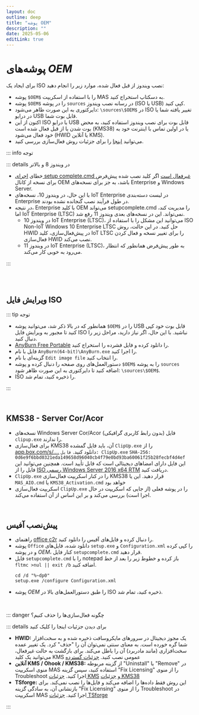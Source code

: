 ```yaml
---
layout: doc
outline: deep
title: "پوشه OEM"
description: ""
date: 2025-05-06
editLink: true
---
```


# پوشه‌های $OEM$

برای ایجاد یک ISO نصب ویندوز از قبل فعال شده، موارد زیر را انجام دهید:
-   پوشه `$OEM$` را با استفاده از اسکریپت MAS به دسکتاپ استخراج کنید.
-   پوشه `$OEM$` را در پوشه `sources` در رسانه نصب ویندوز (ISO یا USB) کپی کنید.
-   دایرکتوری به این صورت ظاهر می‌شود: `\sources\$OEM$` در ISO تغییر یافته شما یا در درایو USB قابل بوت شما.
-   اکنون از این ISO یا درایو USB قابل بوت برای نصب ویندوز استفاده کنید، به محض بوت شدن یا از قبل فعال شده است (KMS38) یا در اولین تماس با اینترنت خود به خود فعال می‌شود (HWID یا آنلاین KMS).
-   می‌توانید [اینجا][1] را برای جزئیات روش فعال‌سازی بررسی کنید.

::: info  توجه

::: details در ویندوز 8 و بالاتر

- خطای [اجرای setup complete.cmd غیرفعال است][2] اگر کلید نصب شده پیش‌فرض برای نسخه از کانال OEM باشد، به جز برای نسخه‌های Enterprise و Windows Server.
- با این حال، در ویندوز 10، نسخه‌های IoT Enterprise در لیست دسته‌بندی Enterprise در طول فرآیند نصب گنجانده نشده بودند.
- در نتیجه، Enterprise با کلید OEM می‌تواند setupcomplete.cmd را مدیریت کند، اما IoT Enterprise (LTSC) نمی‌تواند. این در نسخه‌های بعدی ویندوز 11 رفع شد.
    - در ویندوز 10 IoT Enterprise (LTSC)، می‌توانید این مشکل را با استفاده از ISO Non-IoT Windows 10 Enterprise LTSC حل کنید. در این حالت، روش HWID در پیش‌فعال‌سازی، کلید IoT LTSC را برای تغییر نسخه و فعال کردن فعال‌سازی HWID نصب می‌کند.
    - در ویندوز 11 IoT Enterprise (LTSC)، به طور پیش‌فرض همانطور که انتظار می‌رود به خوبی کار می‌کند.

:::

<br></br>

## ویرایش فایل ISO

::: tip  توجه

- همانطور که در بالا ذکر شد، می‌توانید پوشه `$OEM$` را در USB قابل بوت خود کپی کنید تا مجبور به ویرایش فایل ISO نباشید. با این حال، اگر نیاز دارید، مراحل زیر را دنبال کنید.
- [AnyBurn Free Portable][3] را دانلود کرده و فایل فشرده را استخراج کنید.
- فایل با نام `AnyBurn(64-bit)\AnyBurn.exe` را اجرا کنید.
- گزینه‌ای با نام `Edit image file` را انتخاب کنید.
- دستورالعمل‌های روی صفحه را دنبال کرده و پوشه `$OEM$` را به پوشه `sources` اضافه کنید تا دایرکتوری به این صورت ظاهر شود: `\sources\$OEM$`.
- ISO را ذخیره کنید، تمام شد.

:::

</br>

## KMS38 - Server Cor/Acor

-   نسخه‌های Windows Server Cor/Acor (بدون رابط کاربری گرافیکی) فایل `clipup.exe` را ندارند.
-   برای فعال‌سازی KMS38 آن، باید فایل گمشده `ClipUp.exe` را از [app.box.com/s/....][4] دانلود کنید.
    `فایل: ClipUp.exe`
    `SHA-256: 0d6e9f6bbd0321eda149658d96040cb4f79e0bd93ba60061f25b28fecbf4d4ef`
    این فایل دارای امضاهای دیجیتالی است که قابل تأیید است. همچنین می‌توانید این فایل را از [ISO رسمی Windows Server 2016 x64 RTM][5] دریافت کنید.
-   `ClipUp.exe` را در کنار اسکریپت فعال‌سازی KMS38 قرار دهید. این یا `MAS_AIO.cmd` یا `KMS38_Activation.cmd` خواهد بود
-   اسکریپت فعال‌سازی `ClipUp.exe` را در پوشه فعلی (از جایی که اسکریپت در حال اجرا است) بررسی می‌کند و بر این اساس از آن استفاده می‌کند.

</br>

##  پیش‌نصب آفیس

-	راهنمای [office c2r](office_c2r.md) را دنبال کرده و فایل‌های آفیس را دانلود کنید.
- 	پوشه `Office` دانلود شده، فایل‌های `setup.exe` و `Configuration.xml` را کپی کرده و در پوشه $OEM$، کنار فایل `setupcomplete.cmd` قرار دهید.
-	فایل `setupcomplete.cmd` را با notepad باز کرده و خطوط زیر را بعد از خط `fltmc >nul || exit /b` اضافه کنید.
	```
	cd /d "%~dp0"
	setup.exe /configure Configuration.xml
	```
- 	پوشه $OEM$ را طبق دستورالعمل‌های بالا در ISO ذخیره کنید، تمام شد.

<br/>

::: danger چگونه فعال‌سازی‌ها را حذف کنیم؟

::: details  برای دیدن جزئیات اینجا را کلیک کنید

- **HWID:** یک مجوز دیجیتال در سرورهای مایکروسافت ذخیره شده و به سخت‌افزار شما گره خورده است. به معنای سنتی نمی‌توان آن را "حذف" کرد. یک تغییر عمده سخت‌افزاری (مانند مادربرد) آن را باطل می‌کند. برای بازگشت به حالت غیرفعال، می‌توانید یک کلید KMS عمومی نصب کنید. [جزئیات گسترده](./fa/hwid)
- **آنلاین KMS / Ohook / KMS38:** از گزینه مربوطه "Uninstall" یا "Remove" در منوی اسکریپت MAS استفاده کنید، سپس گزینه "Fix Licensing" را از منوی Troubleshoot اجرا کنید. [جزئیات KMS](./fa/kms) و [جزئیات KMS38](./fa/kms38)
- **TSforge:** این روش فقط داده‌ها را اضافه می‌کند و فایل‌ها را نصب نمی‌کند. برای بازنشانی آن، به سادگی گزینه "Fix Licensing" را از منوی Troubleshoot در اسکریپت MAS اجرا کنید. [جزئیات TSforge](./fa/tsforge)

:::


[1]: https://github.com/NiREvil/windows-activation

[2]: https://learn.microsoft.com/en-us/windows-hardware/manufacture/desktop/add-a-custom-script-to-windows-setup?view=windows-11#windows-setup-scripts

[3]: https://www.anyburn.com/download.php

[4]: https://app.box.com/s/cwoxub9tqyowhnyva6ign6qnogb6vk0o

[5]: https://download.microsoft.com/download/1/6/F/16FA20E6-4662-482A-920B-1A45CF5AAE3C/14393.0.160715-1616.RS1_RELEASE_SERVER_EVAL_X64FRE_EN-US.ISO
